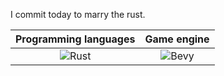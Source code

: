 I commit today to marry the rust.

| Programming languages | Game engine |
|:---------------------:|:-----------:|
| ![Rust](https://img.shields.io/badge/rust-%23000000.svg?style=for-the-badge&logo=rust&logoColor=white) | ![Bevy](https://img.shields.io/badge/bevy-%23232326.svg?style=for-the-badge&logo=bevy&logoColor=white) |
